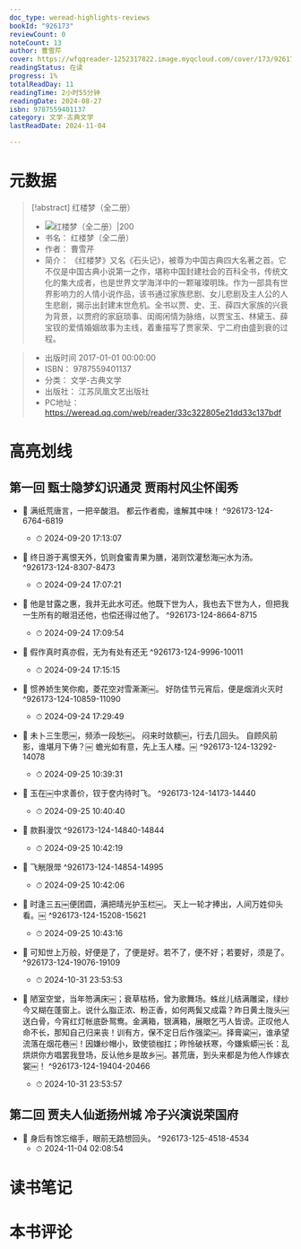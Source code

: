 ```yaml
---
doc_type: weread-highlights-reviews
bookId: "926173"
reviewCount: 0
noteCount: 13
author: 曹雪芹
cover: https://wfqqreader-1252317822.image.myqcloud.com/cover/173/926173/t7_926173.jpg
readingStatus: 在读
progress: 1%
totalReadDay: 11
readingTime: 2小时55分钟
readingDate: 2024-08-27
isbn: 9787559401137
category: 文学-古典文学
lastReadDate: 2024-11-04

---
```

# 元数据
> [!abstract] 红楼梦（全二册）
> - ![ 红楼梦（全二册）|200](https://wfqqreader-1252317822.image.myqcloud.com/cover/173/926173/t7_926173.jpg)
> - 书名： 红楼梦（全二册）
> - 作者： 曹雪芹
> - 简介： 《红楼梦》又名《石头记》，被尊为中国古典四大名著之首。它不仅是中国古典小说第一之作，堪称中国封建社会的百科全书，传统文化的集大成者，也是世界文学海洋中的一颗璀璨明珠。作为一部具有世界影响力的人情小说作品，该书通过家族悲剧、女儿悲剧及主人公的人生悲剧，揭示出封建末世危机。全书以贾、史、王、薛四大家族的兴衰为背景，以贾府的家庭琐事、闺阁闲情为脉络，以贾宝玉、林黛玉、薛宝钗的爱情婚姻故事为主线，着重描写了贾家荣、宁二府由盛到衰的过程。

> - 出版时间 2017-01-01 00:00:00
> - ISBN： 9787559401137
> - 分类： 文学-古典文学
> - 出版社： 江苏凤凰文艺出版社
> - PC地址：https://weread.qq.com/web/reader/33c322805e21dd33c137bdf

# 高亮划线

## 第一回 甄士隐梦幻识通灵 贾雨村风尘怀闺秀


- 📌 满纸荒唐言，一把辛酸泪。
   都云作者痴，谁解其中味！  ^926173-124-6764-6819
    - ⏱ 2024-09-20 17:13:07 

- 📌 终日游于离恨天外，饥则食蜜青果为膳，渴则饮灌愁海￼水为汤。  ^926173-124-8307-8473
    - ⏱ 2024-09-24 17:07:21 

- 📌 他是甘露之惠，我并无此水可还。他既下世为人，我也去下世为人，但把我一生所有的眼泪还他，也偿还得过他了。  ^926173-124-8664-8715
    - ⏱ 2024-09-24 17:09:54 

- 📌 假作真时真亦假，无为有处有还无  ^926173-124-9996-10011
    - ⏱ 2024-09-24 17:15:15 

- 📌 惯养娇生笑你痴，菱花空对雪澌澌￼。
   好防佳节元宵后，便是烟消火灭时  ^926173-124-10859-11090
    - ⏱ 2024-09-24 17:29:49 

- 📌 未卜三生愿￼，频添一段愁￼。
   闷来时敛额￼，行去几回头。
   自顾风前影，谁堪月下俦？￼
   蟾光如有意，先上玉人楼。￼  ^926173-124-13292-14078
    - ⏱ 2024-09-25 10:39:31 

- 📌 玉在￼中求善价，钗于奁内待时飞。  ^926173-124-14173-14440
    - ⏱ 2024-09-25 10:40:40 

- 📌 款斟漫饮  ^926173-124-14840-14844
    - ⏱ 2024-09-25 10:42:19 

- 📌 飞觥限斝  ^926173-124-14854-14995
    - ⏱ 2024-09-25 10:42:06 

- 📌 时逢三五￼便团圆，满把晴光护玉栏￼。
   天上一轮才捧出，人间万姓仰头看。￼  ^926173-124-15208-15621
    - ⏱ 2024-09-25 10:43:16 

- 📌 可知世上万般，好便是了，了便是好。若不了，便不好；若要好，须是了。  ^926173-124-19076-19109
    - ⏱ 2024-10-31 23:53:53 

- 📌 陋室空堂，当年笏满床￼；衰草枯杨，曾为歌舞场。蛛丝儿结满雕梁，绿纱今又糊在蓬窗上。说什么脂正浓、粉正香，如何两鬓又成霜？昨日黄土陇头￼送白骨，今宵红灯帐底卧鸳鸯。金满箱，银满箱，展眼乞丐人皆谤。正叹他人命不长，那知自己归来丧！训有方，保不定日后作强梁￼。择膏粱￼，谁承望流落在烟花巷￼！因嫌纱帽小，致使锁枷扛；昨怜破袄寒，今嫌紫蟒￼长：乱烘烘你方唱罢我登场，反认他乡是故乡￼。甚荒唐，到头来都是为他人作嫁衣裳￼！  ^926173-124-19404-20466
    - ⏱ 2024-10-31 23:53:57 
## 第二回 贾夫人仙逝扬州城 冷子兴演说荣国府


- 📌 身后有馀忘缩手，眼前无路想回头。  ^926173-125-4518-4534
    - ⏱ 2024-11-04 02:08:54 
# 读书笔记

# 本书评论
